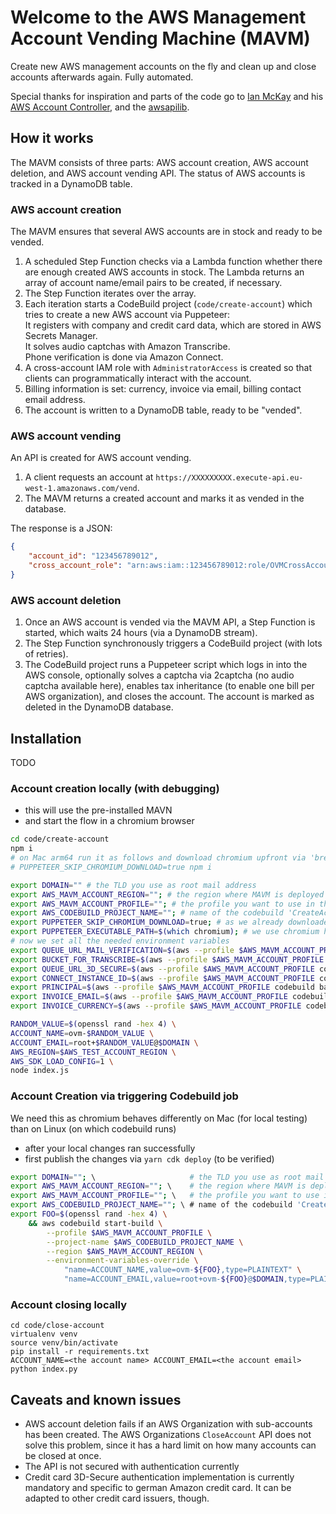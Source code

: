 # Welcome to the AWS Management Account Vending Machine (MAVM)

Create new AWS management accounts on the fly and clean up and close accounts afterwards again. Fully automated.

Special thanks for inspiration and parts of the code go to [Ian McKay](https://onecloudplease.com/blog/) and his [AWS Account Controller](https://github.com/iann0036/aws-account-controller), and the [awsapilib](https://awsapilib.readthedocs.io/en/latest/).

## How it works

The MAVM consists of three parts: AWS account creation, AWS account deletion, and AWS account vending API. The status of AWS accounts is tracked in a DynamoDB table.

### AWS account creation

The MAVM ensures that several AWS accounts are in stock and ready to be vended.

1. A scheduled Step Function checks via a Lambda function whether there are enough created AWS accounts in stock. The Lambda returns an array of account name/email pairs to be created, if necessary.
1. The Step Function iterates over the array.
1. Each iteration starts a CodeBuild project (`code/create-account`) which tries to create a new AWS account via Puppeteer:<br>
   It registers with company and credit card data, which are stored in AWS Secrets Manager.<br>
   It solves audio captchas with Amazon Transcribe.<br>
   Phone verification is done via Amazon Connect.
1. A cross-account IAM role with `AdministratorAccess` is created so that clients can programmatically interact with the account.
1. Billing information is set: currency, invoice via email, billing contact email address.
1. The account is written to a DynamoDB table, ready to be "vended".

### AWS account vending

An API is created for AWS account vending.

1. A client requests an account at `https://XXXXXXXXX.execute-api.eu-west-1.amazonaws.com/vend`.
1. The MAVM returns a created account and marks it as vended in the database.

The response is a JSON:

```JSON
{
    "account_id": "123456789012",
    "cross_account_role": "arn:aws:iam::123456789012:role/OVMCrossAccountRole"
}
```

### AWS account deletion

1. Once an AWS account is vended via the MAVM API, a Step Function is started, which waits 24 hours (via a DynamoDB stream).
1. The Step Function synchronously triggers a CodeBuild project (with lots of retries).
1. The CodeBuild project runs a Puppeteer script which logs in into the AWS console, optionally solves a captcha via 2captcha (no audio captcha available here), enables tax inheritance (to enable one bill per AWS organization), and closes the account. The account is marked as deleted in the DynamoDB database.

## Installation

TODO

### Account creation locally (with debugging)
- this will use the pre-installed MAVN
- and start the flow in a chromium browser

```sh
cd code/create-account
npm i
# on Mac arm64 run it as follows and download chromium upfront via 'brew install --cask chromium'
# PUPPETEER_SKIP_CHROMIUM_DOWNLOAD=true npm i

export DOMAIN="" # the TLD you use as root mail address
export AWS_MAVM_ACCOUNT_REGION=""; # the region where MAVM is deployed
export AWS_MAVM_ACCOUNT_PROFILE=""; # the profile you want to use in the account where MAVM is deployed
export AWS_CODEBUILD_PROJECT_NAME=""; # name of the codebuild 'CreateAccountCodeProject-<random>' project. see in the console
export PUPPETEER_SKIP_CHROMIUM_DOWNLOAD=true; # as we already downloaded the binary
export PUPPETEER_EXECUTABLE_PATH=$(which chromium); # we use chromium here
# now we set all the needed environment variables
export QUEUE_URL_MAIL_VERIFICATION=$(aws --profile $AWS_MAVM_ACCOUNT_PROFILE codebuild batch-get-projects --names $AWS_CODEBUILD_PROJECT_NAME --query "projects[0].environment.environmentVariables[?name=='QUEUE_URL_MAIL_VERIFICATION'].value" --output text);
export BUCKET_FOR_TRANSCRIBE=$(aws --profile $AWS_MAVM_ACCOUNT_PROFILE codebuild batch-get-projects --names $AWS_CODEBUILD_PROJECT_NAME --query "projects[0].environment.environmentVariables[?name=='BUCKET_FOR_TRANSCRIBE'].value" --output text);
export QUEUE_URL_3D_SECURE=$(aws --profile $AWS_MAVM_ACCOUNT_PROFILE codebuild batch-get-projects --names $AWS_CODEBUILD_PROJECT_NAME --query "projects[0].environment.environmentVariables[?name=='QUEUE_URL_3D_SECURE'].value" --output text);
export CONNECT_INSTANCE_ID=$(aws --profile $AWS_MAVM_ACCOUNT_PROFILE codebuild batch-get-projects --names $AWS_CODEBUILD_PROJECT_NAME --query "projects[0].environment.environmentVariables[?name=='CONNECT_INSTANCE_ID'].value" --output text);
export PRINCIPAL=$(aws --profile $AWS_MAVM_ACCOUNT_PROFILE codebuild batch-get-projects --names $AWS_CODEBUILD_PROJECT_NAME --query "projects[0].environment.environmentVariables[?name=='PRINCIPAL'].value" --output text);
export INVOICE_EMAIL=$(aws --profile $AWS_MAVM_ACCOUNT_PROFILE codebuild batch-get-projects --names $AWS_CODEBUILD_PROJECT_NAME --query "projects[0].environment.environmentVariables[?name=='INVOICE_EMAIL'].value" --output text);
export INVOICE_CURRENCY=$(aws --profile $AWS_MAVM_ACCOUNT_PROFILE codebuild batch-get-projects --names $AWS_CODEBUILD_PROJECT_NAME --query "projects[0].environment.environmentVariables[?name=='INVOICE_CURRENCY'].value" --output text);

RANDOM_VALUE=$(openssl rand -hex 4) \
ACCOUNT_NAME=ovm-$RANDOM_VALUE \
ACCOUNT_EMAIL=root+$RANDOM_VALUE@$DOMAIN \
AWS_REGION=$AWS_TEST_ACCOUNT_REGION \
AWS_SDK_LOAD_CONFIG=1 \
node index.js
```

### Account Creation via triggering Codebuild job
We need this as chromium behaves differently on Mac (for local testing) than on Linux (on which codebuild runs)
- after your local changes ran successfully
- first publish the changes via `yarn cdk deploy` (to be verified)

```sh
export DOMAIN=""; \                     # the TLD you use as root mail address
export AWS_MAVM_ACCOUNT_REGION=""; \    # the region where MAVM is deployed
export AWS_MAVM_ACCOUNT_PROFILE=""; \   # the profile you want to use in the account where MAVM is deployed
export AWS_CODEBUILD_PROJECT_NAME=""; \ # name of the codebuild 'CreateAccountCodeProject-<random>' project. see in the console
export FOO=$(openssl rand -hex 4) \
    && aws codebuild start-build \
        --profile $AWS_MAVM_ACCOUNT_PROFILE \
        --project-name $AWS_CODEBUILD_PROJECT_NAME \
        --region $AWS_MAVM_ACCOUNT_REGION \
        --environment-variables-override \
            "name=ACCOUNT_NAME,value=ovm-${FOO},type=PLAINTEXT" \
            "name=ACCOUNT_EMAIL,value=root+ovm-${FOO}@$DOMAIN,type=PLAINTEXT"
```

### Account closing locally

```
cd code/close-account
virtualenv venv
source venv/bin/activate
pip install -r requirements.txt
ACCOUNT_NAME=<the account name> ACCOUNT_EMAIL=<the account email> python index.py
```

## Caveats and known issues

- AWS account deletion fails if an AWS Organization with sub-accounts has been created. The AWS Organizations `CloseAccount` API does not solve this problem, since it has a hard limit on how many accounts can be closed at once.
- The API is not secured with authentication currently
- Credit card 3D-Secure authentication implementation is currently mandatory and specific to german Amazon credit card. It can be adapted to other credit card issuers, though.
